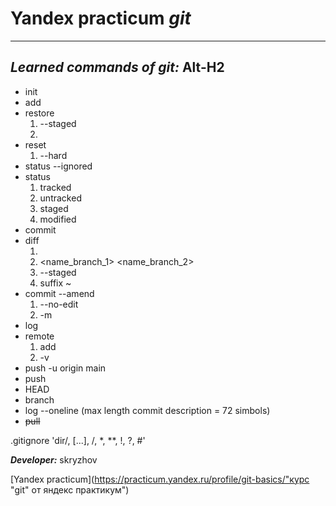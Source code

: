 # **Yandex practicum _git_**
___
## **_Learned commands of git:_** Alt-H2 <br>

* init
* add
* restore
  1. --staged <file>
  2. <file>
* reset
  1. --hard <commit hash>
* status
  --ignored
* status
  1. tracked
  2. untracked
  3. staged
  4. modified
* commit
* diff
  1. <hash1> <hash2>
  2. <name_branch_1> <name_branch_2>
  3. --staged
  4. suffix ~
* commit --amend
  1. --no-edit
  2. -m
* log
* remote
  1. add
  2. -v
* push -u origin main
* push
* HEAD
* branch
* log --oneline (max length commit description = 72 simbols)
* ~~pull~~


.gitignore 'dir/, [...], /, *, **, !, ?, #'


**_Developer:_** skryzhov

[Yandex practicum](https://practicum.yandex.ru/profile/git-basics/"курс \"git\" от яндекс практикум")
